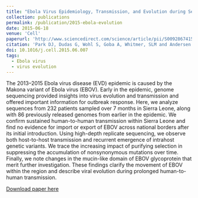 ```yaml
---
title: "Ebola Virus Epidemiology, Transmission, and Evolution during Seven Months in Sierra Leone"
collection: publications
permalink: /publication/2015-ebola-evolution
date: 2015-06-18
venue: 'Cell'
paperurl: 'http://www.sciencedirect.com/science/article/pii/S009286741500690X'
citation: 'Park DJ, Dudas G, Wohl S, Goba A, Whitmer, SLM and Andersen KG, Sealfon RS, Ladner JT, Kugelman JR, Matranga CB, Winnicki SM, Qu J, Gire SK, Gladden-Young A, Jalloh S, Nosamiefan D, Yozwiak NL, Moses LM, Jiang, P, Lin AE, Schaffner SF, Bird B, Towner J, Mamoh M, Gbakie M, Kanneh L, Kargbo D, Massally, James LB and Kamara FK, Konuwa E, Sellu J, Jalloh AA, Mustapha I, Foday M, Yillah M, Erickson BR, Sealy T, Blau D, Paddock C, Brault A, Amman B, Basile J, Bearden S, Belser J, Bergeron E, Campbell S, Chakrabarti A, Dodd K, Flint M, Gibbons A, Goodman C, Klena J, McMullan L, Morgan L, Russell B, Salzer J, Sanchez A, Wang D, Jungreis I, Tomkins-Tinch C, Kislyuk A, Lin MF, Chapman S, MacInnis B, Matthews A, Bochicchio J, Hensley LE, Kuhn JH, Nusbaum C, Schieffelin JS, Birren BW, Forget M, Nichol ST, Palacios GF, Ndiaye D, Happi C, Gevao SM, Vandi MA, Kargbo B, Holmes EC, Bedford T, Gnirke A, Ströher, U and Rambaut A, Garry RF, Sabeti PC, 2015. &quot;Ebola Virus Epidemiology, Transmission, and Evolution during Seven Months in Sierra Leone&quot;. <i>Cell</i> 161(7):1516-1526.'
doi: 10.1016/j.cell.2015.06.007
tags:
  - Ebola virus
  - virus evolution
---
```



The 2013–2015 Ebola virus disease (EVD) epidemic is caused by the Makona variant of Ebola virus (EBOV).
Early in the epidemic, genome sequencing provided insights into virus evolution and transmission and offered important information for outbreak response.
Here, we analyze sequences from 232 patients sampled over 7 months in Sierra Leone, along with 86 previously released genomes from earlier in the epidemic.
We confirm sustained human-to-human transmission within Sierra Leone and find no evidence for import or export of EBOV across national borders after its initial introduction.
Using high-depth replicate sequencing, we observe both host-to-host transmission and recurrent emergence of intrahost genetic variants.
We trace the increasing impact of purifying selection in suppressing the accumulation of nonsynonymous mutations over time.
Finally, we note changes in the mucin-like domain of EBOV glycoprotein that merit further investigation.
These findings clarify the movement of EBOV within the region and describe viral evolution during prolonged human-to-human transmission.

[Download paper here](http://evogytis.github.io/files/2015-ebola-evolution.pdf)
